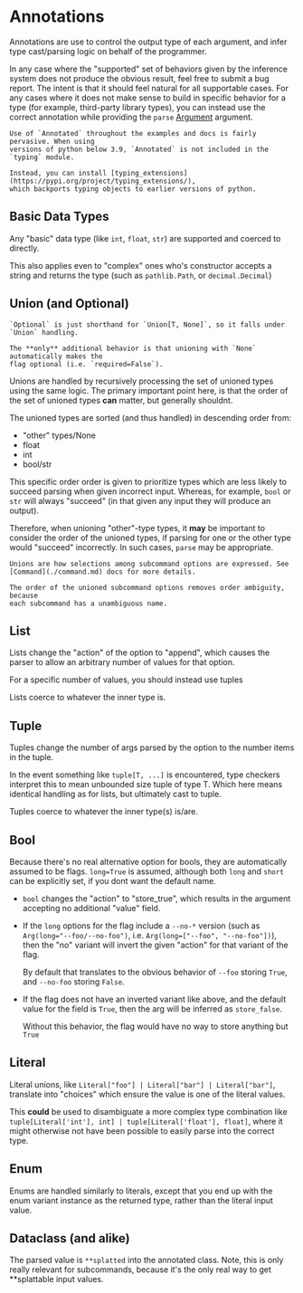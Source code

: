 # Annotations

Annotations are use to control the output type of each argument, and infer type
cast/parsing logic on behalf of the programmer.

In any case where the "supported" set of behaviors given by the inference system
does not produce the obvious result, feel free to submit a bug report. The
intent is that it should feel natural for all supportable cases. For any cases
where it does not make sense to build in specific behavior for a type (for
example, third-party library types), you can instead use the correct annotation
while providing the `parse` [Argument](./arg.md) argument.

```{note}
Use of `Annotated` throughout the examples and docs is fairly pervasive. When using
versions of python below 3.9, `Annotated` is not included in the `typing` module.

Instead, you can install [typing_extensions](https://pypi.org/project/typing_extensions/),
which backports typing objects to earlier versions of python.
```

## Basic Data Types

Any "basic" data type (like `int`, `float`, `str`) are supported and coerced to
directly.

This also applies even to "complex" ones who's constructor accepts a string and
returns the type (such as `pathlib.Path`, or `decimal.Decimal`)

## Union (and Optional)

```{note}
`Optional` is just shorthand for `Union[T, None]`, so it falls under `Union` handling.

The **only** additional behavior is that unioning with `None` automatically makes the
flag optional (i.e. `required=False`).
```

Unions are handled by recursively processing the set of unioned types using the
same logic. The primary important point here, is that the order of the set of
unioned types **can** matter, but generally shouldnt.

The unioned types are sorted (and thus handled) in descending order from:

- "other" types/None
- float
- int
- bool/str

This specific order order is given to prioritize types which are less likely to
succeed parsing when given incorrect input. Whereas, for example, `bool` or
`str` will always "succeed" (in that given any input they will produce an
output).

Therefore, when unioning "other"-type types, it **may** be important to consider
the order of the unioned types, if parsing for one or the other type would
"succeed" incorrectly. In such cases, `parse` may be appropriate.

```{note}
Unions are how selections among subcommand options are expressed. See
[Command](./command.md) docs for more details.

The order of the unioned subcommand options removes order ambiguity, because
each subcommand has a unambiguous name.
```

## List

Lists change the "action" of the option to "append", which causes the parser to
allow an arbitrary number of values for that option.

For a specific number of values, you should instead use tuples

Lists coerce to whatever the inner type is.

## Tuple

Tuples change the number of args parsed by the option to the number items in the
tuple.

In the event something like `tuple[T, ...]` is encountered, type checkers
interpret this to mean unbounded size tuple of type T. Which here means
identical handling as for lists, but ultimately cast to tuple.

Tuples coerce to whatever the inner type(s) is/are.

## Bool

Because there's no real alternative option for bools, they are automatically
assumed to be flags. `long=True` is assumed, although both `long` and `short`
can be explicitly set, if you dont want the default name.

- `bool` changes the "action" to "store_true", which results in the argument
  accepting no additional "value" field.

- If the `long` options for the flag include a `--no-*` version (such as
  `Arg(long="--foo/--no-foo")`, i.e. `Arg(long=["--foo", "--no-foo"])`), then
  the "no" variant will invert the given "action" for that variant of the flag.

  By default that translates to the obvious behavior of `--foo` storing `True`,
  and `--no-foo` storing `False`.

- If the flag does not have an inverted variant like above, and the default
  value for the field is `True`, then the arg will be inferred as `store_false`.

  Without this behavior, the flag would have no way to store anything but `True`

## Literal

Literal unions, like `Literal["foo"] | Literal["bar"] | Literal["bar"]`,
translate into "choices" which ensure the value is one of the literal values.

This **could** be used to disambiguate a more complex type combination like
`tuple[Literal['int'], int] | tuple[Literal['float'], float]`, where it might
otherwise not have been possible to easily parse into the correct type.

## Enum

Enums are handled similarly to literals, except that you end up with the enum
variant instance as the returned type, rather than the literal input value.

## Dataclass (and alike)

The parsed value is `**splatted` into the annotated class. Note, this is only
really relevant for subcommands, because it's the only real way to get
\*\*splattable input values.
